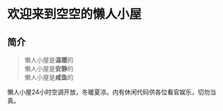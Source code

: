 # 欢迎来到空空的懒人小屋
## 简介
> 懒人小屋是**温暖**的<br>
  懒人小屋是**安静**的<br>
  懒人小屋是**咸鱼**的

懒人小屋24小时空调开放，冬暖夏凉。内有休闲代码供各位看官娱乐，切勿当真。
